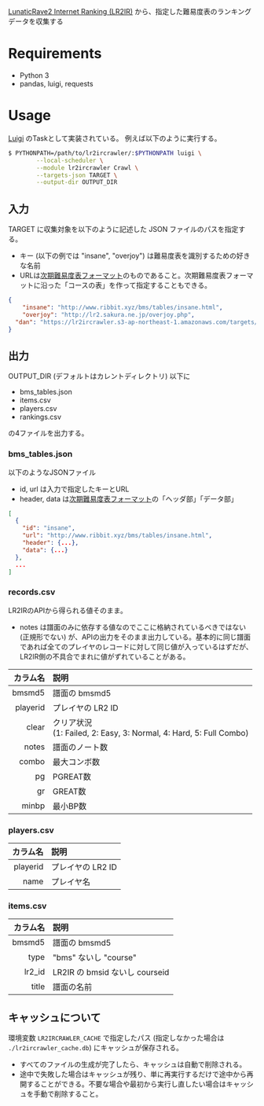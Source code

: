 [LunaticRave2 Internet Ranking (LR2IR)](http://www.dream-pro.info/~lavalse/LR2IR/search.cgi) から、指定した難易度表のランキングデータを収集する

# Requirements

* Python 3
* pandas, luigi, requests

# Usage

[Luigi](https://luigi.readthedocs.io/en/stable/) のTaskとして実装されている。
例えば以下のように実行する。

```sh
$ PYTHONPATH=/path/to/lr2ircrawler/:$PYTHONPATH luigi \
		--local-scheduler \
		--module lr2ircrawler Crawl \
		--targets-json TARGET \
		--output-dir OUTPUT_DIR
```

## 入力
TARGET に収集対象を以下のように記述した JSON ファイルのパスを指定する。

- キー (以下の例では "insane", "overjoy") は難易度表を識別するための好きな名前
- URLは[次期難易度表フォーマット](http://bmsnormal2.syuriken.jp/bms_dtmanager.html)のものであること。次期難易度表フォーマットに沿った「コースの表」を作って指定することもできる。


```json
{
	"insane": "http://www.ribbit.xyz/bms/tables/insane.html",
	"overjoy": "http://lr2.sakura.ne.jp/overjoy.php",
  "dan": "https://lr2ircrawler.s3-ap-northeast-1.amazonaws.com/targets/sp_dan_2018/index.html"
}
```

## 出力

OUTPUT_DIR (デフォルトはカレントディレクトリ) 以下に

- bms_tables.json
- items.csv
- players.csv
- rankings.csv

の4ファイルを出力する。

### bms_tables.json
以下のようなJSONファイル

- id, url は入力で指定したキーとURL
- header, data は[次期難易度表フォーマット](http://bmsnormal2.syuriken.jp/bms_dtmanager.html)の「ヘッダ部」「データ部」
```json
[
  {
    "id": "insane",
    "url": "http://www.ribbit.xyz/bms/tables/insane.html",
    "header": {...},
    "data": {...}
  },
  ...
]
```
### records.csv
LR2IRのAPIから得られる値そのまま。

- notes は譜面のみに依存する値なのでここに格納されているべきではない (正規形でない) が、APIの出力をそのまま出力している。基本的に同じ譜面であれば全てのプレイヤのレコードに対して同じ値が入っているはずだが、LR2IR側の不具合でまれに値がずれていることがある。

| カラム名 | 説明 |
|-----------:|:------------|
|bmsmd5|譜面の bmsmd5|
|playerid|プレイヤの LR2 ID|
|clear|クリア状況<br>(1: Failed, 2: Easy, 3: Normal, 4: Hard, 5: Full Combo)|
|notes|譜面のノート数|
|combo|最大コンボ数|
|pg|PGREAT数|
|gr|GREAT数|
|minbp|最小BP数|

### players.csv
| カラム名 | 説明 |
|-----------:|:------------|
|playerid|プレイヤの LR2 ID|
|name|プレイヤ名|

### items.csv

| カラム名 | 説明                           |
| -------: | :----------------------------- |
|   bmsmd5 | 譜面の bmsmd5                  |
|     type | "bms" ないし "course"          |
|   lr2_id | LR2IR の bmsid ないし courseid |
|    title | 譜面の名前                     |

## キャッシュについて

環境変数 `LR2IRCRAWLER_CACHE` で指定したパス (指定しなかった場合は `./lr2ircrawler_cache.db`) にキャッシュが保存される。

- すべてのファイルの生成が完了したら、キャッシュは自動で削除される。
- 途中で失敗した場合はキャッシュが残り、単に再実行するだけで途中から再開することができる。不要な場合や最初から実行し直したい場合はキャッシュを手動で削除すること。